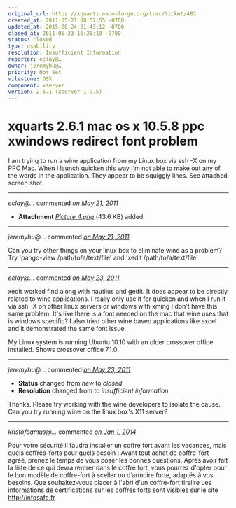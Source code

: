 ```yaml
---
original_url: https://xquartz.macosforge.org/trac/ticket/483
created_at: 2011-05-21 08:57:55 -0700
updated_at: 2015-08-24 01:43:12 -0700
closed_at: 2011-05-23 16:28:19 -0700
status: closed
type: usability
resolution: Insufficient Information
reporter: eclay@…
owner: jeremyhu@…
priority: Not Set
milestone: OSX
component: xserver
version: 2.6.1 (xserver-1.9.5)
---
```


xquarts 2.6.1 mac os x 10.5.8 ppc xwindows redirect font problem
================================================================


I am trying to run a wine application from my Linux box via ssh -X on my PPC Mac. When I launch quicken this way I'm not able to make out any of the words in the application. They appear to be squiggly lines. See attached screen shot.



---

*eclay@…* commented *[on May 21, 2011](https://xquartz.macosforge.org/trac/attachment/ticket/483/Picture%204.png "May 21, 2011 at 8:58 AM PDT")*

-   **Attachment** *[Picture 4.png](../attachment/ticket/483/Picture%204.png)* (43.6 KB) added



---

*jeremyhu@…* commented *[on May 21, 2011](https://xquartz.macosforge.org/trac/ticket/483#comment:1 "May 21, 2011 at 11:30 AM PDT")*

Can you try other things on your linux box to eliminate wine as a problem? Try 'pango-view /path/to/a/text/file' and 'xedit /path/to/a/text/file'



---

*eclay@…* commented *[on May 23, 2011](https://xquartz.macosforge.org/trac/ticket/483#comment:2 "May 23, 2011 at 4:02 PM PDT")*

xedit worked find along with nautilus and gedit. It does appear to be directly related to wine applications. I really only use it for quicken and when I run it via ssh -X on other linux servers or windows with xming I don't have this same problem. It's like there is a font needed on the mac that wine uses that is windows specific? I also tried other wine based applications like excel and it demonstrated the same font issue.

My Linux system is running Ubuntu 10.10 with an older crossover office installed. Shows crossover office 7.1.0.



---

*jeremyhu@…* commented *[on May 23, 2011](https://xquartz.macosforge.org/trac/ticket/483#comment:3 "May 23, 2011 at 4:28 PM PDT")*

-   **Status** changed from *new* to *closed*
-   **Resolution** changed from to *insufficient information*

Thanks. Please try working with the wine developers to isolate the cause. Can you try running wine on the linux box's X11 server?



---

*kristofcamus@…* commented *[on Jan 1, 2014](https://xquartz.macosforge.org/trac/ticket/483#comment:4 "January 1, 2014 at 7:59 AM PST")*

Pour votre sécurité il faudra installer un coffre fort avant les vacances, mais quels coffres-forts pour quels besoin : Avant tout achat de coffre-fort agréé, prenez le temps de vous poser les bonnes questions. Après avoir fait la liste de ce qui devra rentrer dans le coffre fort, vous pourrez d'opter pour le bon modèle de coffre-fort à sceller ou d’armoire forte, adaptés à vos besoins. Que souhaitez-vous placer à l'abri d'un coffre-fort tirelire
Les informations de certifications sur les coffres forts sont visibles sur le site <http://infosafe.fr>



